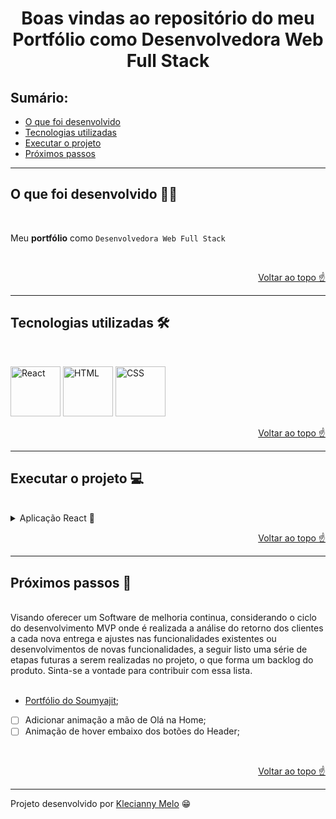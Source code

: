 <h1 id="top" align="center">Boas vindas ao repositório do meu Portfólio como Desenvolvedora Web Full Stack </h1>

<h2>Sumário:</h2>

- [O que foi desenvolvido](#summary)
- [Tecnologias utilizadas](#tech)
- [Executar o projeto](#execute)
- [Próximos passos](#nextSteps)

---

<h2 id="summary">O que foi desenvolvido 👩‍💻</h2>

<br>

Meu **portfólio** como `Desenvolvedora Web Full Stack`

<br>

<p align="right"><a href="#top">Voltar ao topo ☝</a></p>

---

<h2 id="tech">Tecnologias utilizadas 🛠</h2>

<br>

<img title="React" alt="React" height="80" width="80" src="https://cdn.jsdelivr.net/gh/devicons/devicon/icons/react/react-original.svg" /> <img title="HTML" alt="HTML" height="80" width="80" src="https://cdn.jsdelivr.net/gh/devicons/devicon/icons/html5/html5-original.svg" /> <img title="CSS" alt="CSS" height="80" width="80" src="https://cdn.jsdelivr.net/gh/devicons/devicon/icons/css3/css3-original.svg" />

<p align="right"><a href="#top">Voltar ao topo ☝</a></p>

---

<h2 id="execute">Executar o projeto 💻</h2>

<br>

<details><summary>Aplicação React 🎉</summary>
<p>
Para instalar as dependências e iniciar a aplicação React, execute os comandos na ordem a seguir:

```bash
  cd src
```

```bash
  cd portfolio
```

```bash
  cd npm install
```

```bash
  cd npm start
```

</p>
</details>

<p align="right"><a href="#top">Voltar ao topo ☝</a></p>

---

<h2 id="nextSteps">Próximos passos 🚀</h2>

<br>
Visando oferecer um Software de melhoria continua, considerando o ciclo do desenvolvimento MVP onde é realizada a análise do retorno dos clientes a cada nova entrega e ajustes nas funcionalidades existentes ou desenvolvimentos de novas funcionalidades, a seguir listo uma série de etapas futuras a serem realizadas no projeto, o que forma um backlog do produto. Sinta-se a vontade para contribuir com essa lista.
<br>
<br>

- [Portfólio do Soumyajit](https://soumyajit.vercel.app/);
- [ ] Adicionar animação a mão de Olá na Home;
- [ ] Animação de hover embaixo dos botões do Header;

<br>

<p align="right"><a href="#top">Voltar ao topo ☝</a></p>

---

Projeto desenvolvido por [Klecianny Melo](https://www.linkedin.com/in/kecbm/) 😁
